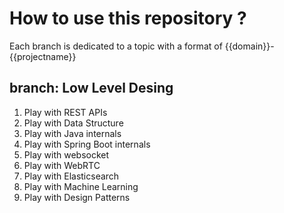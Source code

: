 # How to use this repository ? 

Each branch is dedicated to a topic with a format of {{domain}}-{{projectname}}


## branch: Low Level Desing

1. Play with REST APIs
2. Play with Data Structure
3. Play with Java internals 
4. Play with Spring Boot internals
5. Play with websocket
6. Play with WebRTC
7. Play with Elasticsearch
8. Play with Machine Learning
9. Play with Design Patterns

